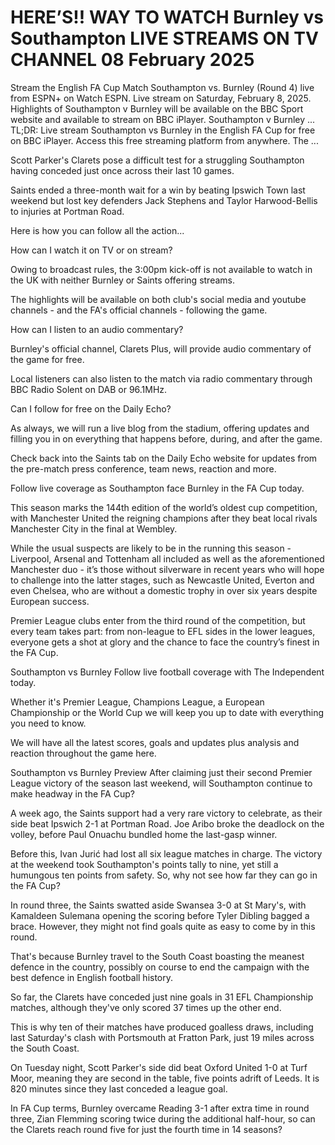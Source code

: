 # HERE’S!! WAY TO WATCH Burnley vs Southampton LIVE STREAMS ON TV CHANNEL 08 February 2025

Stream the English FA Cup Match Southampton vs. Burnley (Round 4) live from ESPN+ on Watch ESPN. Live stream on Saturday, February 8, 2025. Highlights of Southampton v Burnley will be available on the BBC Sport website and available to stream on BBC iPlayer. Southampton v Burnley ... TL;DR: Live stream Southampton vs Burnley in the English FA Cup for free on BBC iPlayer. Access this free streaming platform from anywhere. The ...

Scott Parker's Clarets pose a difficult test for a struggling Southampton having conceded just once across their last 10 games.

Saints ended a three-month wait for a win by beating Ipswich Town last weekend but lost key defenders Jack Stephens and Taylor Harwood-Bellis to injuries at Portman Road.

Here is how you can follow all the action...

How can I watch it on TV or on stream?

Owing to broadcast rules, the 3:00pm kick-off is not available to watch in the UK with neither Burnley or Saints offering streams.

The highlights will be available on both club's social media and youtube channels - and the FA's official channels -  following the game.

How can I listen to an audio commentary?

Burnley's official channel, Clarets Plus, will provide audio commentary of the game for free.

Local listeners can also listen to the match via radio commentary through BBC Radio Solent on DAB or 96.1MHz.

Can I follow for free on the Daily Echo?

As always, we will run a live blog from the stadium, offering updates and filling you in on everything that happens before, during, and after the game.

Check back into the Saints tab on the Daily Echo website for updates from the pre-match press conference, team news, reaction and more.

Follow live coverage as Southampton face Burnley in the FA Cup today.

This season marks the 144th edition of the world’s oldest cup competition, with Manchester United the reigning champions after they beat local rivals Manchester City in the final at Wembley.

While the usual suspects are likely to be in the running this season - Liverpool, Arsenal and Tottenham all included as well as the aforementioned Manchester duo - it’s those without silverware in recent years who will hope to challenge into the latter stages, such as Newcastle United, Everton and even Chelsea, who are without a domestic trophy in over six years despite European success.

Premier League clubs enter from the third round of the competition, but every team takes part: from non-league to EFL sides in the lower leagues, everyone gets a shot at glory and the chance to face the country’s finest in the FA Cup.

Southampton vs Burnley
Follow live football coverage with The Independent today.

Whether it's Premier League, Champions League, a European Championship or the World Cup we will keep you up to date with everything you need to know.

We will have all the latest scores, goals and updates plus analysis and reaction throughout the game here.

Southampton vs Burnley Preview
After claiming just their second Premier League victory of the season last weekend, will Southampton continue to make headway in the FA Cup?

A week ago, the Saints support had a very rare victory to celebrate, as their side beat Ipswich 2-1 at Portman Road. Joe Aribo broke the deadlock on the volley, before Paul Onuachu bundled home the last-gasp winner.

Before this, Ivan Jurić had lost all six league matches in charge. The victory at the weekend took Southampton's points tally to nine, yet still a humungous ten points from safety. So, why not see how far they can go in the FA Cup?

In round three, the Saints swatted aside Swansea 3-0 at St Mary's, with Kamaldeen Sulemana opening the scoring before Tyler Dibling bagged a brace. However, they might not find goals quite as easy to come by in this round.

That's because Burnley travel to the South Coast boasting the meanest defence in the country, possibly on course to end the campaign with the best defence in English football history.

So far, the Clarets have conceded just nine goals in 31 EFL Championship matches, although they've only scored 37 times up the other end.

This is why ten of their matches have produced goalless draws, including last Saturday's clash with Portsmouth at Fratton Park, just 19 miles across the South Coast.

On Tuesday night, Scott Parker's side did beat Oxford United 1-0 at Turf Moor, meaning they are second in the table, five points adrift of Leeds. It is 820 minutes since they last conceded a league goal.

In FA Cup terms, Burnley overcame Reading 3-1 after extra time in round three, Zian Flemming scoring twice during the additional half-hour, so can the Clarets reach round five for just the fourth time in 14 seasons?
